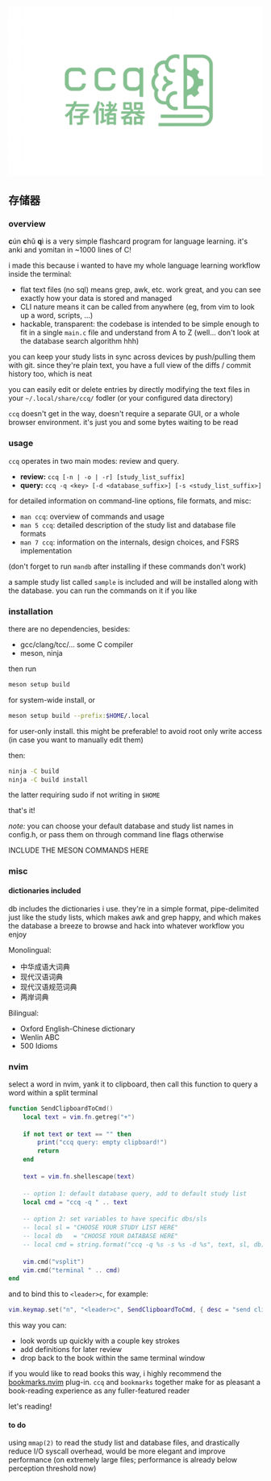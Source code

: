 ![ccq_logo](/ccq.png "ccq")
## 存储器 
### overview

**c**ún **c**hǔ **q**ì is a very simple flashcard program for language learning. it's anki and yomitan in ~1000 lines of C!

i made this because i wanted to have my whole language learning workflow inside the terminal:
- flat text files (no sql) means grep, awk, etc. work great, and you can see exactly how your data is stored and managed
- CLI nature means it can be called from anywhere (eg, from vim to look up a word, scripts, ...)
- hackable, transparent: the codebase is intended to be simple enough to fit in a single `main.c` file and understand from A to Z (well... don't look at the database search algorithm hhh)

you can keep your study lists in sync across devices by push/pulling them with git. since they're plain text, you have a full view of the diffs / commit history too, which is neat

you can easily edit or delete entries by directly modifying the text files in your `~/.local/share/ccq/` fodler (or your configured data directory)

`ccq` doesn't get in the way, doesn't require a separate GUI, or a whole browser environment. it's just you and some bytes waiting to be read

### usage

`ccq` operates in two main modes: review and query.

* **review:** `ccq [-n | -o | -r] [study_list_suffix]`
* **query:** `ccq -q <key> [-d <database_suffix>] [-s <study_list_suffix>]`

for detailed information on command-line options, file formats, and misc:
* `man ccq`: overview of commands and usage
* `man 5 ccq`: detailed description of the study list and  database file formats
* `man 7 ccq`: information on the internals, design choices, and FSRS implementation

(don't forget to run `mandb` after installing if these commands don't work)

a sample study list called `sample` is included and will be installed along with the database. you can run the commands on it if you like


### installation

there are no dependencies, besides:
* gcc/clang/tcc/... some C compiler
* meson, ninja

then run
```bash
meson setup build
```
for system-wide install, or 
```bash
meson setup build --prefix:$HOME/.local
```
for user-only install. this might be preferable! to avoid root only write access (in case you want to manually edit them)

then:
```bash
ninja -C build
ninja -C build install
```
the latter requiring sudo if not writing in `$HOME`

that's it!

*note:* you can choose your default database and study list names in config.h, or pass them on through command line flags otherwise


INCLUDE THE MESON COMMANDS HERE

### misc
#### dictionaries included

db includes the dictionaries i use. they're in a simple format, pipe-delimited just like the study lists, which makes awk and grep happy, and which makes the database a breeze to browse and hack into whatever workflow you enjoy

Monolingual:

* 中华成语大词典
* 现代汉语词典
* 现代汉语规范词典
* 两岸词典

Bilingual:

* Oxford English-Chinese dictionary
* Wenlin ABC
* 500 Idioms

### nvim

select a word in nvim, yank it to clipboard, then call this function to query a word within a split terminal

```lua
function SendClipboardToCmd()
	local text = vim.fn.getreg("+")

	if not text or text == "" then 
        print("ccq query: empty clipboard!")
        return 
    end

	text = vim.fn.shellescape(text)

    -- option 1: default database query, add to default study list
    local cmd = "ccq -q " .. text

    -- option 2: set variables to have specific dbs/sls
    -- local sl = "CHOOSE YOUR STUDY LIST HERE"
    -- local db   = "CHOOSE YOUR DATABASE HERE"
    -- local cmd = string.format("ccq -q %s -s %s -d %s", text, sl, db);

	vim.cmd("vsplit")
	vim.cmd("terminal " .. cmd)
end
```

and to bind this to `<leader>c`, for example:
```lua
vim.keymap.set("n", "<leader>c", SendClipboardToCmd, { desc = "send clipboard to ccq" })
```
this way you can:
- look words up quickly with a couple key strokes
- add definitions for later review
- drop back to the book within the same terminal window

if you would like to read books this way, i highly recommend the [bookmarks.nvim](https://github.com/crusj/bookmarks.nvim) plug-in. `ccq` and `bookmarks` together make for as pleasant a book-reading experience as any fuller-featured reader

let's reading!

#### to do

using ```mmap(2)``` to read the study list and database files, and drastically reduce I/O syscall overhead, would be more elegant and improve performance (on extremely large files; performance is already below perception threshold now)
